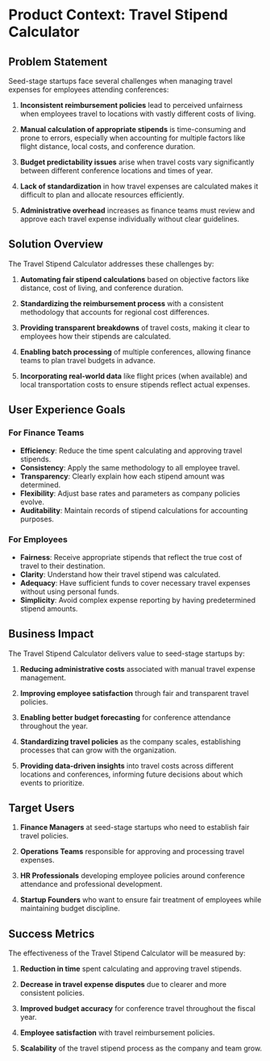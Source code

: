 # Product Context: Travel Stipend Calculator

## Problem Statement

Seed-stage startups face several challenges when managing travel expenses for employees attending conferences:

1. **Inconsistent reimbursement policies** lead to perceived unfairness when employees travel to locations with vastly different costs of living.

2. **Manual calculation of appropriate stipends** is time-consuming and prone to errors, especially when accounting for multiple factors like flight distance, local costs, and conference duration.

3. **Budget predictability issues** arise when travel costs vary significantly between different conference locations and times of year.

4. **Lack of standardization** in how travel expenses are calculated makes it difficult to plan and allocate resources efficiently.

5. **Administrative overhead** increases as finance teams must review and approve each travel expense individually without clear guidelines.

## Solution Overview

The Travel Stipend Calculator addresses these challenges by:

1. **Automating fair stipend calculations** based on objective factors like distance, cost of living, and conference duration.

2. **Standardizing the reimbursement process** with a consistent methodology that accounts for regional cost differences.

3. **Providing transparent breakdowns** of travel costs, making it clear to employees how their stipends are calculated.

4. **Enabling batch processing** of multiple conferences, allowing finance teams to plan travel budgets in advance.

5. **Incorporating real-world data** like flight prices (when available) and local transportation costs to ensure stipends reflect actual expenses.

## User Experience Goals

### For Finance Teams

- **Efficiency**: Reduce the time spent calculating and approving travel stipends.
- **Consistency**: Apply the same methodology to all employee travel.
- **Transparency**: Clearly explain how each stipend amount was determined.
- **Flexibility**: Adjust base rates and parameters as company policies evolve.
- **Auditability**: Maintain records of stipend calculations for accounting purposes.

### For Employees

- **Fairness**: Receive appropriate stipends that reflect the true cost of travel to their destination.
- **Clarity**: Understand how their travel stipend was calculated.
- **Adequacy**: Have sufficient funds to cover necessary travel expenses without using personal funds.
- **Simplicity**: Avoid complex expense reporting by having predetermined stipend amounts.

## Business Impact

The Travel Stipend Calculator delivers value to seed-stage startups by:

1. **Reducing administrative costs** associated with manual travel expense management.

2. **Improving employee satisfaction** through fair and transparent travel policies.

3. **Enabling better budget forecasting** for conference attendance throughout the year.

4. **Standardizing travel policies** as the company scales, establishing processes that can grow with the organization.

5. **Providing data-driven insights** into travel costs across different locations and conferences, informing future decisions about which events to prioritize.

## Target Users

1. **Finance Managers** at seed-stage startups who need to establish fair travel policies.

2. **Operations Teams** responsible for approving and processing travel expenses.

3. **HR Professionals** developing employee policies around conference attendance and professional development.

4. **Startup Founders** who want to ensure fair treatment of employees while maintaining budget discipline.

## Success Metrics

The effectiveness of the Travel Stipend Calculator will be measured by:

1. **Reduction in time** spent calculating and approving travel stipends.

2. **Decrease in travel expense disputes** due to clearer and more consistent policies.

3. **Improved budget accuracy** for conference travel throughout the fiscal year.

4. **Employee satisfaction** with travel reimbursement policies.

5. **Scalability** of the travel stipend process as the company and team grow.
